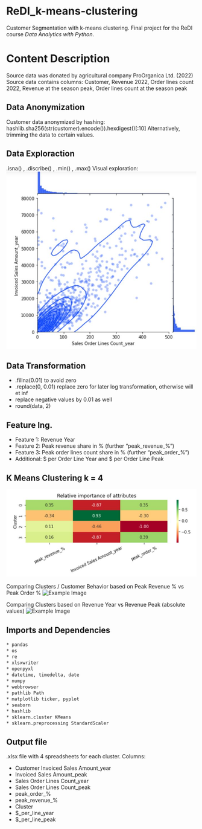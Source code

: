 # ReDI_k-means-clustering
Customer Segmentation with k-means clustering. 
Final project for the ReDI course *Data Analytics with Python*.

# Content Description
Source data was donated by agricultural company ProOrganica Ltd. (2022)
Source data contains columns: Customer, Revenue 2022, Order lines count 2022, Revenue at the season peak, Order lines count at the season peak

## Data Anonymization
Customer data anonymized by hashing: hashlib.sha256(str(customer).encode()).hexdigest()[:10]
Alternatively, trimming the data to certain values.

## Data Exploraction
.isna() , .discribe() , .min() , .max()
Visual exploration:
![Example Image](./jointplot.JPG)

## Data Transformation
* .fillna(0.01) to avoid zero
* .replace(0, 0.01) replace zero for later log transformation, otherwise will et inf
* replace negative values by 0.01 as well
* round(data, 2)

## Feature Ing.
* Feature 1: Revenue Year
* Feature 2: Peak revenue share in % (further “peak_revenue_%”)
* Feature 3: Peak order lines count share in % (further “peak_order_%”)
* Additional: $ per Order Line Year and $ per Order Line Peak

## K Means Clustering k = 4
![Example Image](./heatmap.JPG)

Comparing Clusters / Customer Behavior based on Peak Revenue % vs Peak Order %
![Example Image](./4clusters.JPG)

Comparing Clusters based on Revenue Year vs Revenue Peak (absolute values)
![Example Image](./4clusters2.JPG)

## Imports and Dependencies

    * pandas
    * os
    * re
    * xlsxwriter
    * openpyxl
    * datetime, timedelta, date
    * numpy
    * webbrowser
    * pathlib Path
    * matplotlib ticker, pyplot
    * seaborn
    * hashlib
    * sklearn.cluster KMeans
    * sklearn.preprocessing StandardScaler
    
## Output file
.xlsx file with 4 spreadsheets for each cluster.
Columns: 
* Customer 	Invoiced Sales Amount_year 	
* Invoiced Sales Amount_peak 	
* Sales Order Lines Count_year 	
* Sales Order Lines Count_peak 	
* peak_order_% 	
* peak_revenue_% 	
* Cluster 	
* $_per_line_year 	
* $_per_line_peak

